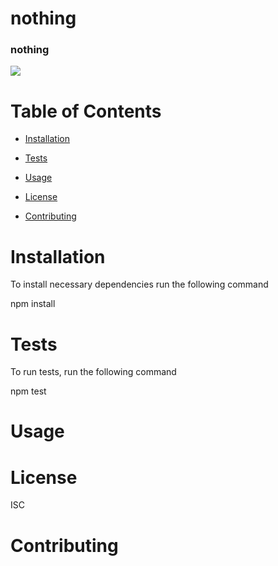 
  # nothing

  ### nothing

  ![]("https://img.shields.io/badge/license-MIT-blue")

  # Table of Contents
  
  * [Installation](#installation)

  * [Tests](#tests)

  * [Usage](#usage)

  * [License](#license)

  * [Contributing](#contributing)


  # Installation 

  To install necessary dependencies run the following command 

  npm install

  # Tests 

  To run tests, run the following command

  npm test

  # Usage

  

  # License

  ISC

  # Contributing 

  

 ![]()
  